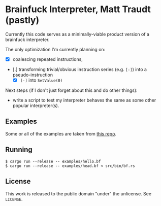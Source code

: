# Brainfuck Interpreter, Matt Traudt (pastly)

Currently this code serves as a minimally-viable product version of a brainfuck
interpreter.

The only optimization I'm currently planning on:

- [x] coalescing repeated instructions,
- [.] transforming trivial/obvious instruction series (e.g. `[-]`) into a pseudo-instruction
  - [x] `[-]` into `SetValue(0)`

Next steps (if I don't just forget about this and do other things):

- write a script to test my interpreter behaves the same as some other popular
  interpreter(s).

## Examples

Some or all of the examples are taken from
[this repo](https://github.com/fabianishere/brainfuck).

## Running

    $ cargo run --release -- examples/hello.bf
    $ cargo run --release -- examples/head.bf < src/bin/bf.rs

## License

This work is released to the public domain "under" the unlicense. See
`LICENSE`.
